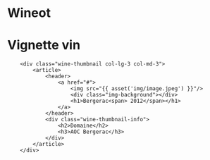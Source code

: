 Wineot
========================

Vignette vin
===============
        <div class="wine-thumbnail col-lg-3 col-md-3">
            <article>
                <header>
                    <a href="#">
                        <img src="{{ asset('img/image.jpeg') }}"/>
                        <div class="img-background"></div>
                        <h1>Bergerac<span> 2012</span></h1>
                    </a>
                </header>
                <div class="wine-thumbnail-info">
                    <h2>Domaine</h2>
                    <h3>AOC Bergerac</h3>
                </div>
            </article>
        </div>
